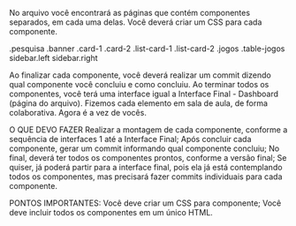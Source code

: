No arquivo você encontrará as páginas que contém componentes separados, em cada uma delas. Você deverá criar um CSS para cada componente.

.pesquisa
.banner
.card-1
.card-2
.list-card-1
.list-card-2
.jogos
.table-jogos
sidebar.left
sidebar.right

Ao finalizar cada componente, você deverá realizar um commit dizendo qual componente você concluiu e como concluiu.
Ao terminar todos os componentes, você terá uma interface igual a Interface Final - Dashboard (página do arquivo). Fizemos cada elemento em sala de aula, de forma colaborativa. Agora é a vez de vocês.

O QUE DEVO FAZER
Realizar a montagem de cada componente, conforme a sequência de interfaces 1 até a Interface Final;
Após concluir cada componente, gerar um commit informando qual componente concluiu;
No final, deverá ter todos os componentes prontos, conforme a versão final;
Se quiser, já poderá partir para a interface final, pois ela já está contemplando todos os componentes, mas precisará fazer commits individuais para cada componente.

PONTOS IMPORTANTES:
Você deve criar um CSS para componente;
Você deve incluir todos os componentes em um único HTML.
